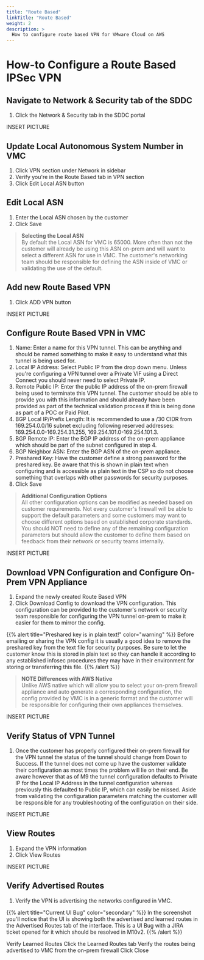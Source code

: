 ```yaml
---
title: "Route Based"
linkTitle: "Route Based"
weight: 2
description: >
  How to configure route based VPN for VMware Cloud on AWS 
---
```


# How-to Configure a Route Based IPSec VPN

## Navigate to Network & Security tab of the SDDC
1. Click the Network & Security tab in the SDDC portal

INSERT PICTURE

## Update Local Autonomous System Number in VMC
1. Click VPN section under Network in sidebar
2. Verify you're in the Route Based tab in VPN section
3. Click Edit Local ASN button


## Edit Local ASN
1. Enter the Local ASN chosen by the customer
2. Click Save

>**Selecting the Local ASN**\
By default the Local ASN for VMC is 65000. More often than not the customer will already be using this ASN on-prem and will want to select a different ASN for use in VMC. The customer's networking team should be responsible for defining the ASN inside of VMC or validating the use of the default.


## Add new Route Based VPN
1. Click ADD VPN button

INSERT PICTURE


## Configure Route Based VPN in VMC
1. Name: Enter a name for this VPN tunnel. This can be anything and should be named something to make it easy to understand what this tunnel is being used for.
2. Local IP Address: Select Public IP from the drop down menu. Unless you're configuring a VPN tunnel over a Private VIF using a Direct Connect you should never need to select Private IP.
3. Remote Public IP: Enter the public IP address of the on-prem firewall being used to terminate this VPN tunnel. The customer should be able to provide you with this information and should already have been provided as part of the technical validation process if this is being done as part of a POC or Paid Pilot.
4. BGP Local IP/Prefix Length: It is recommended to use a /30 CIDR from 169.254.0.0/16 subnet excluding following reserved addresses: 169.254.0.0-169.254.31.255, 169.254.101.0-169.254.101.3. 
5. BGP Remote IP: Enter the BGP IP address of the on-prem appliance which should be part of the subnet configured in step 4.
6. BGP Neighbor ASN: Enter the BGP ASN of the on-prem appliance.
7. Preshared Key: Have the customer define a strong password for the preshared key. Be aware that this is shown in plain text when configuring and is accessible as plain text in the CSP so do not choose something that overlaps with other passwords for security purposes.
8. Click Save

>**Additional Configuration Options**\
All other configuration options can be modified as needed based on customer requirements. Not every customer's firewall will be able to support the default parameters and some customers may want to choose different options based on established corporate standards. You should NOT need to define any of the remaining configuration parameters but should allow the customer to define them based on feedback from their network or security teams internally.

INSERT PICTURE

## Download VPN Configuration and Configure On-Prem VPN Appliance
1. Expand the newly created Route Based VPN
2. Click Download Config to download the VPN configuration. This configuration can be provided to the customer's network or security team responsible for configuring the VPN tunnel on-prem to make it easier for them to mirror the config.

{{% alert title="Preshared key is in plain text!" color="warning" %}}
Before emailing or sharing the VPN config it is usually a good idea to remove the preshared key from the text file for security purposes. Be sure to let the customer know this is stored in plain text so they can handle it according to any established infosec procedures they may have in their environment for storing or transferring this file.
{{% /alert %}}

>**NOTE Differences with AWS Native**\
Unlike AWS native which will allow you to select your on-prem firewall appliance and auto generate a corresponding configuration, the config provided by VMC is in a generic format and the customer will be responsible for configuring their own appliances themselves.

INSERT PICTURE


## Verify Status of VPN Tunnel
1. Once the customer has properly configured their on-prem firewall for the VPN tunnel the status of the tunnel should change from Down to Success. If the tunnel does not come up have the customer validate their configuration as most times the problem will lie on their end. Be aware however that as of M9 the tunnel configuration defaults to Private IP for the Local IP Address in the tunnel configuration whereas previously this defaulted to Public IP, which can easily be missed. Aside from validating the configuration parameters matching the customer will be responsible for any troubleshooting of the configuration on their side.

INSERT PICTURE

## View Routes
1. Expand the VPN information
2. Click View Routes

INSERT PICTURE

## Verify Advertised Routes
1. Verify the VPN is advertising the networks configured in VMC.

{{% alert title="Current UI Bug" color="secondary" %}}
In the screenshot you'll notice that the UI is showing both the advertised and learned routes in the Advertised Routes tab of the interface. This is a UI Bug with a JIRA ticket opened for it which should be resolved in M10v2.
{{% /alert %}}



Verify Learned Routes
Click the Learned Routes tab
Verify the routes being advertised to VMC from the on-prem firewall
Click Close